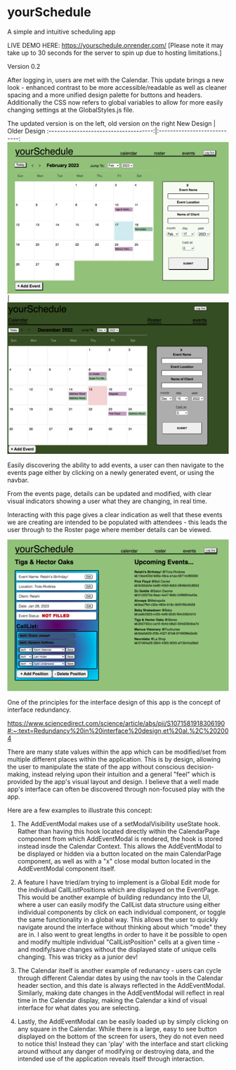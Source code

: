 # yourSchedule
A simple and intuitive scheduling app

LIVE DEMO HERE: https://yourschedule.onrender.com/
[Please note it may take up to 30 seconds for the 
server to spin up due to hosting limitations.]

Version 0.2

After logging in, users are met with the Calendar.
This update brings a new look - enhanced contrast to be more accessible/readable
as well as cleaner spacing and a more unified design palette for buttons and 
headers.  Additionally the CSS now refers to global variables to allow for more
easily changing settings at the GlobalStyles.js file.

The updated version is on the left, old version on the right
New Design                             | Older Design
:-------------------------------------:|:----------------------------:
![New Design](images/img_calendar_new.png) | ![Calendar Page](images/img_calendar_older.png)

Easily discovering the ability to add events, a user can then navigate to the
events page either by clicking on a newly generated event, or using the navbar.

From the events page, details can be updated and modified, with clear visual
indicators showing a user what they are changing, in real time.  

Interacting with this page gives a clear indication as well that these events 
we are creating are intended to be populated with attendees - this leads the 
user through to the Roster page where member details can be viewed.

![Event Page - Editing](images/img_edit_events_new.png)

One of the principles for the interface design of this app is the concept of 
interface redundancy. 

https://www.sciencedirect.com/science/article/abs/pii/S1071581918306190#:~:text=Redundancy%20in%20interface%20design,et%20al.%2C%202004

There are many state values within the app which can be modified/set from 
multiple different places within the application. This is by design, allowing 
the user to manipulate the state of the app without conscious decision-making, 
instead relying upon their intuition and a general "feel" which is provided by 
the app's visual layout and design.  I believe that a well made app's interface
can often be discovered through non-focused play with the app.  

Here are a few examples to illustrate this concept:

  1. The AddEventModal makes use of a setModalVisibility useState hook.  Rather
  than having this hook located directly within the CalendarPage component from
  which AddEventModal is rendered, the hook is stored instead insde the Calendar
  Context.  This allows the AddEventModal to be displayed or hidden via a button
  located on the main CalendarPage component, as well as with a "x" close modal
  button located in the AddEventModal component itself.  

  2. A feature I have tried/am trying to implement is a Global Edit mode for the
  individual CallListPositions which are displayed on the EventPage.  This would
  be another example of building redundancy into the UI, where a user can easily
  modify the CallList data structure using either individual components by click
  on each individual component, or toggle the same functionality in a global way.
  This allows the user to quickly navigate around the interface without thinking
  about which "mode" they are in.  I also went to great lengths in order to have
  it be possible to open and modify multiple individual "CallListPosition" cells
  at a given time - and modify/save changes without the displayed state of unique
  cells changing.  This was tricky as a junior dev!

  3. The Calendar itself is another example of redunancy - users can cycle through
  different Calendar dates by using the nav tools in the Calendar header section,
  and this date is always reflected in the AddEventModal.  Similarly, making date
  changes in the AddEventModal will reflect in real time in the Calendar display,
  making the Calendar a kind of visual interface for what dates you are selecting.

  4. Lastly, the AddEventModal can be easily loaded up by simply clicking on any
  square in the Calendar.  While there is a large, easy to see button displayed on
  the bottom of the screen for users, they do not even need to notice this! Instead
  they can 'play' with the interface and start clicking around without any danger
  of modifying or destroying data, and the intended use of the application reveals
  itself through interaction.
